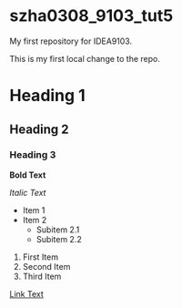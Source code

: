 # szha0308_9103_tut5
My first repository for IDEA9103.

This is my first local change to the repo.

# Heading 1
## Heading 2
### Heading 3

**Bold Text**

*Italic Text*

- Item 1
- Item 2
    - Subitem 2.1
    - Subitem 2.2

1. First Item
2. Second Item
3. Third Item

[Link Text](https://222.google.com)

